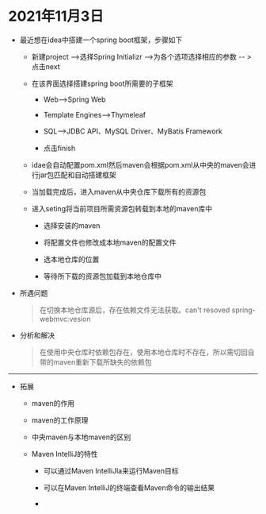# 2021年11月3日

*   最近想在idea中搭建一个spring boot框架，步骤如下

    *   新建project -->选择Spring Initializr -->为各个选项选择相应的参数 -- >点击next

    *   在该界面选择搭建spring boot所需要的子框架

        *   Web-->Spring Web

        *   Template Engines-->Thymeleaf

        *   SQL-->JDBC API、MySQL Driver、MyBatis Framework

        *   点击finish

    *   idae会自动配置pom.xml然后maven会根据pom.xml从中央的maven会进行jar包匹配和自动搭建框架

    *   当加载完成后，进入maven从中央仓库下载所有的资源包

    *   进入seting将当前项目所需资源包转载到本地的maven库中

        *   选择安装的maven

        *   将配置文件也修改成本地maven的配置文件

        *   选本地仓库的位置

        *   等待所下载的资源包加载到本地仓库中

*   所遇问题

    > 在切换本地仓库源后，存在依赖文件无法获取。can't resoved spring-webmvc:vesion

*   分析和解决

    > 在使用中央仓库时依赖包存在，使用本地仓库时不存在，所以需切回自带的maven重新下载所缺失的依赖包

***

*   拓展

    *   maven的作用

    *   maven的工作原理

    *   中央maven与本地maven的区别

    *   Maven IntelliJ的特性

        *   可以通过Maven IntelliJla来运行Maven目标

        *   可以在Maven IntelliJ的终端查看Maven命令的输出结果

        *
